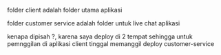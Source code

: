 folder client adalah folder utama aplikasi

folder customer service adalah folder untuk live chat aplikasi

kenapa dipisah ?, karena saya deploy di 2 tempat sehingga untuk pemnggilan di aplikasi client tinggal memanggil deploy customer-service
